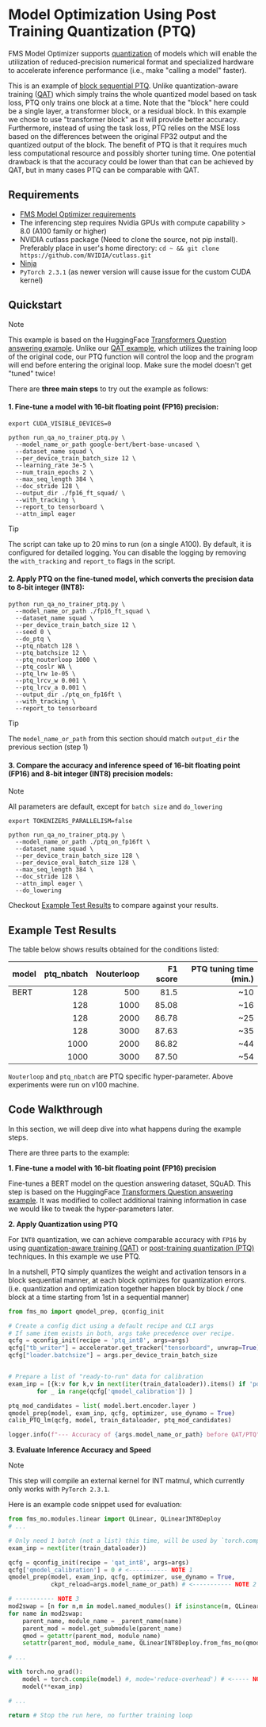 # Model Optimization Using Post Training Quantization (PTQ)

FMS Model Optimizer supports [quantization](https://www.ibm.com/think/topics/quantization) of models which will enable the utilization of reduced-precision numerical format and specialized hardware to accelerate inference performance (i.e., make "calling a model" faster).


This is an example of [block sequential PTQ](https://arxiv.org/abs/2102.05426). Unlike quantization-aware training ([QAT](../QAT_INT8/README.md)) which simply trains the whole quantized model based on task loss, PTQ only trains one block at a time. Note that the "block" here could be a single layer, a transformer block, or a residual block. In this example we chose to use "transformer block" as it will provide better accuracy.  Furthermore, instead of using the task loss, PTQ relies on the MSE loss based on the differences between the original FP32 output and the quantized output of the block. The benefit of PTQ is that it requires much less computational resource and possibly shorter tuning time. One potential drawback is that the accuracy could be lower than that can be achieved by QAT, but in many cases PTQ can be comparable with QAT.


## Requirements

- [FMS Model Optimizer requirements](../../README.md#requirements)
- The inferencing step requires Nvidia GPUs with compute capability > 8.0 (A100 family or higher)
- NVIDIA cutlass package (Need to clone the source, not pip install). Preferably place in user's home directory: `cd ~ && git clone https://github.com/NVIDIA/cutlass.git`
- [Ninja](https://ninja-build.org/)
- `PyTorch 2.3.1` (as newer version will cause issue for the custom CUDA kernel)


## Quickstart

> [!NOTE]
> This example is based on the HuggingFace [Transformers Question answering example](https://github.com/huggingface/transformers/tree/main/examples/pytorch/question-answering). Unlike our [QAT example](../QAT_INT8/README.md), which utilizes the training loop of the original code, our PTQ function will control the loop and the program will end before entering the original loop. Make sure the model doesn't get "tuned" twice!


There are **three main steps** to try out the example as follows:

#### **1.  Fine-tune a model** with 16-bit floating point (FP16) precision:

```shell
export CUDA_VISIBLE_DEVICES=0

python run_qa_no_trainer_ptq.py \
  --model_name_or_path google-bert/bert-base-uncased \
  --dataset_name squad \
  --per_device_train_batch_size 12 \
  --learning_rate 3e-5 \
  --num_train_epochs 2 \
  --max_seq_length 384 \
  --doc_stride 128 \
  --output_dir ./fp16_ft_squad/ \
  --with_tracking \
  --report_to tensorboard \
  --attn_impl eager
```

> [!TIP]
> The script can take up to 20 mins to run (on a single A100). By default, it is configured for detailed logging. You can disable the logging by removing the `with_tracking` and `report_to` flags in the script.

#### **2.  Apply PTQ** on the fine-tuned model, which converts the precision data to 8-bit integer (INT8):

```shell
python run_qa_no_trainer_ptq.py \
  --model_name_or_path ./fp16_ft_squad \
  --dataset_name squad \
  --per_device_train_batch_size 12 \
  --seed 0 \
  --do_ptq \
  --ptq_nbatch 128 \
  --ptq_batchsize 12 \
  --ptq_nouterloop 1000 \
  --ptq_coslr WA \
  --ptq_lrw 1e-05 \
  --ptq_lrcv_w 0.001 \
  --ptq_lrcv_a 0.001 \
  --output_dir ./ptq_on_fp16ft \
  --with_tracking \
  --report_to tensorboard
```

> [!TIP]
> The `model_name_or_path` from this section should match `output_dir` the previous section (step 1)

#### **3. Compare the accuracy and inference speed** of 16-bit floating point (FP16) and 8-bit integer (INT8) precision models:
> [!NOTE]
> All parameters are default, except for `batch size` and `do_lowering`

```shell
export TOKENIZERS_PARALLELISM=false

python run_qa_no_trainer_ptq.py \
  --model_name_or_path ./ptq_on_fp16ft \
  --dataset_name squad \
  --per_device_train_batch_size 128 \
  --per_device_eval_batch_size 128 \
  --max_seq_length 384 \
  --doc_stride 128 \
  --attn_impl eager \
  --do_lowering
```

Checkout [Example Test Results](#example-test-results) to compare against your results.

## Example Test Results

The table below shows results obtained for the conditions listed:

|model|ptq_nbatch|Nouterloop|F1 score|PTQ tuning time (min.)|
|----|--:|---------:|----:|------------:|
|BERT|128|500       |81.5 |~10|
|    |128|1000      |85.08|~16|
|    |128|2000      |86.78|~25|
|    |128|3000      |87.63|~35|
|    |1000|2000     |86.82|~44|
|    |1000|3000     |87.50|~54|


`Nouterloop` and  `ptq_nbatch` are PTQ specific hyper-parameter.
Above experiments were run on v100 machine.

## Code Walkthrough

In this section, we will deep dive into what happens during the example steps.

There are three parts to the example:

**1. Fine-tune a model with 16-bit floating point (FP16) precision**

Fine-tunes a BERT model on the question answering dataset, SQuAD. This step is based on the HuggingFace [Transformers Question answering example](https://github.com/huggingface/transformers/tree/main/examples/pytorch/question-answering). It was modified to collect additional training information in case we would like to tweak the hyper-parameters later.

**2. Apply Quantization using PTQ**

For `INT8` quantization, we can achieve comparable accuracy with `FP16` by using [quantization-aware training (QAT)](https://arxiv.org/abs/2407.11062) or [post-training quantization (PTQ)](https://arxiv.org/abs/2102.05426) techniques. In this example we use PTQ.

In a nutshell, PTQ simply quantizes the weight and activation tensors in a block sequential manner, at each block optimizes for quantization errors. (i.e. quantization and optimization together happen block by block / one block at a time starting from 1st in a sequential manner)

```python
from fms_mo import qmodel_prep, qconfig_init

# Create a config dict using a default recipe and CLI args
# If same item exists in both, args take precedence over recipe.
qcfg = qconfig_init(recipe = 'ptq_int8', args=args)
qcfg["tb_writer"] = accelerator.get_tracker("tensorboard", unwrap=True)
qcfg["loader.batchsize"] = args.per_device_train_batch_size


# Prepare a list of "ready-to-run" data for calibration
exam_inp = [{k:v for k,v in next(iter(train_dataloader)).items() if 'position' not in k}
        for _ in range(qcfg['qmodel_calibration']) ]

ptq_mod_candidates = list( model.bert.encoder.layer )
qmodel_prep(model, exam_inp, qcfg, optimizer, use_dynamo = True)
calib_PTQ_lm(qcfg, model, train_dataloader, ptq_mod_candidates)

logger.info(f"--- Accuracy of {args.model_name_or_path} before QAT/PTQ")
```

**3. Evaluate Inference Accuracy and Speed**

> [!NOTE]
> This step will compile an external kernel for INT matmul, which currently only works with `PyTorch 2.3.1`.

Here is an example code snippet used for evaluation:

```python
from fms_mo.modules.linear import QLinear, QLinearINT8Deploy
# ...

# Only need 1 batch (not a list) this time, will be used by `torch.compile` as well.
exam_inp = next(iter(train_dataloader))

qcfg = qconfig_init(recipe = 'qat_int8', args=args)
qcfg['qmodel_calibration'] = 0 # <----------- NOTE 1
qmodel_prep(model, exam_inp, qcfg, optimizer, use_dynamo = True,
            ckpt_reload=args.model_name_or_path) # <----------- NOTE 2

# ----------- NOTE 3
mod2swap = [n for n,m in model.named_modules() if isinstance(m, QLinear)]
for name in mod2swap:
    parent_name, module_name = _parent_name(name)
    parent_mod = model.get_submodule(parent_name)
    qmod = getattr(parent_mod, module_name)
    setattr(parent_mod, module_name, QLinearINT8Deploy.from_fms_mo(qmod))

# ...

with torch.no_grad():
    model = torch.compile(model) #, mode='reduce-overhead') # <----- NOTE 4
    model(**exam_inp)

# ...

return # Stop the run here, no further training loop
```
